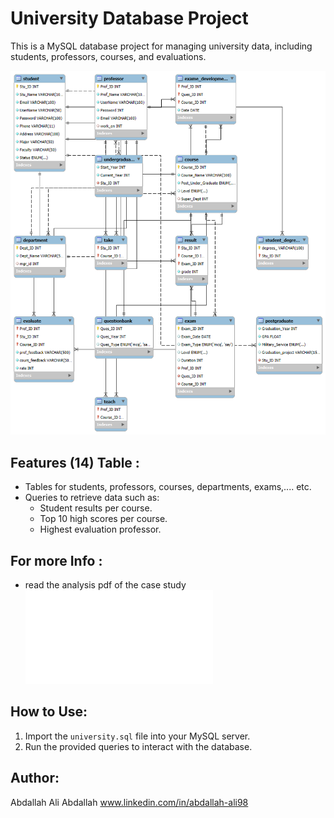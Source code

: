 # University Database Project
This is a MySQL database project for managing university data, including students, professors, courses, and evaluations.

![Project Preview](University_Mapping.png)

## Features (14) Table :
- Tables for students, professors, courses, departments, exams,.... etc.
- Queries to retrieve data such as:
  - Student results per course.
  - Top 10 high scores per course.
  - Highest evaluation professor.

## For more Info :
- read the analysis pdf of the case study 
![Project Preview](result.pdf)

## How to Use:
1. Import the `university.sql` file into your MySQL server.
2. Run the provided queries to interact with the database.

## Author:

Abdallah Ali Abdallah
www.linkedin.com/in/abdallah-ali98

